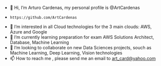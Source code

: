 - 👋 Hi, I’m Arturo Cardenas, my personal profile is @ArtCardenas
-     https://github.com/ArtCardenas
- 👀 I’m interested in all Cloud technologies for the 3 main clouds: AWS, Azure and Google
- 🌱 I’m currently learning preparation for exam AWS Solutions Architect, Database, Machine Learning
- 💞️ I’m looking to collaborate on new Data Sciences projects, souch as Machine Learning, Deep Learning, Vision technologies
- 📫 How to reach me , please send me an email to art_card@yahoo.com

<!---
ArtCardenas/ArtCardenas is a ✨ special ✨ repository because its `README.md` (this file) appears on your GitHub profile.
You can click the Preview link to take a look at your changes.
--->
